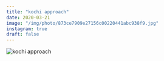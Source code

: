```yaml
---
title: "kochi approach"
date: 2020-03-21
image: "/img/photo/873ce7909e27156c00220441abc938f9.jpg"
instagram: true
draft: false
---
```


![kochi approach](/img/photo/873ce7909e27156c00220441abc938f9.jpg)
